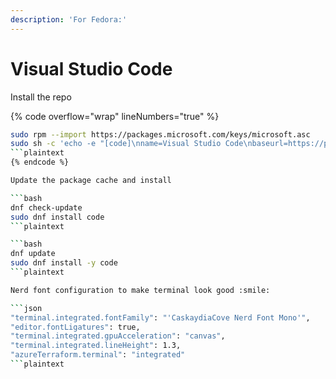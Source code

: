 ```yaml
---
description: 'For Fedora:'
---
```


# Visual Studio Code

Install the repo

{% code overflow="wrap" lineNumbers="true" %}
```sh
sudo rpm --import https://packages.microsoft.com/keys/microsoft.asc
sudo sh -c 'echo -e "[code]\nname=Visual Studio Code\nbaseurl=https://packages.microsoft.com/yumrepos/vscode\nenabled=1\ngpgcheck=1\ngpgkey=https://packages.microsoft.com/keys/microsoft.asc" > /etc/yum.repos.d/vscode.repo'
```plaintext
{% endcode %}

Update the package cache and install

```bash
dnf check-update
sudo dnf install code
```plaintext

```bash
dnf update
sudo dnf install -y code
```plaintext

Nerd font configuration to make terminal look good :smile:

```json
"terminal.integrated.fontFamily": "'CaskaydiaCove Nerd Font Mono'",
"editor.fontLigatures": true,
"terminal.integrated.gpuAcceleration": "canvas",
"terminal.integrated.lineHeight": 1.3,
"azureTerraform.terminal": "integrated"
```plaintext
